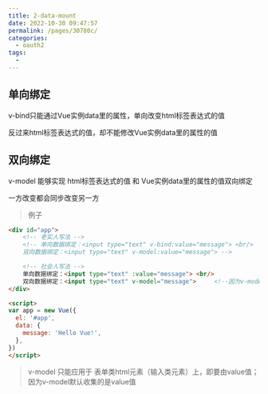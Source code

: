 ```yaml
---
title: 2-data-mount
date: 2022-10-30 09:47:57
permalink: /pages/30780c/
categories:
  - oauth2
tags:
  - 
---
```

## 单向绑定

v-bind只能通过Vue实例data里的属性，单向改变html标签表达式的值

反过来html标签表达式的值，却不能修改Vue实例data里的属性的值


## 双向绑定

v-model 能够实现 html标签表达式的值 和 Vue实例data里的属性的值双向绑定

一方改变都会同步改变另一方

> 例子

```html
<div id="app">
    <!-- 老实人写法 -->
    <!-- 单向数据绑定：<input type="text" v-bind:value="message"> <br/>
    双向数据绑定：<input type="text" v-model:value="message"> -->

    <!-- 社会人写法 -->
    单向数据绑定：<input type="text" :value="message"> <br/>
    双向数据绑定：<input type="text" v-model="message">     <!--因为v-model默认就是收集value-->
</div>

<script>
var app = new Vue({
  el: '#app',
  data: {
    message: 'Hello Vue!',
  },
})
</script>
```

> v-model 只能应用于 表单类html元素（输入类元素）上，即要由value值；因为v-model默认收集的是value值
